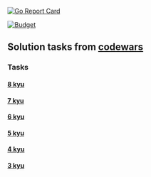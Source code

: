[![Go Report Card](https://goreportcard.com/badge/github.com/lobz1g/codewars)](https://goreportcard.com/report/github.com/lobz1g/codewars)

[![Budget](https://www.codewars.com/users/lobz1g/badges/large)](https://www.codewars.com/users/lobz1g/badges/large)

## Solution tasks from [codewars](https://www.codewars.com)

### Tasks

#### [8 kyu](https://github.com/lobz1g/codewars/tree/master/8-kyu)

#### [7 kyu](https://github.com/lobz1g/codewars/tree/master/7-kyu)

#### [6 kyu](https://github.com/lobz1g/codewars/tree/master/6-kyu)

#### [5 kyu](https://github.com/lobz1g/codewars/tree/master/5-kyu)

#### [4 kyu](https://github.com/lobz1g/codewars/tree/master/4-kyu)

#### [3 kyu](https://github.com/lobz1g/codewars/tree/master/3-kyu)